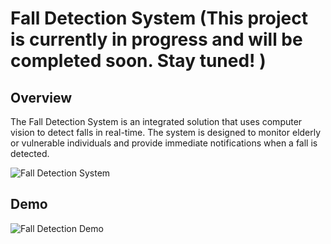 # Fall Detection System (This project is currently in progress and will be completed soon. Stay tuned! )

## Overview

The Fall Detection System is an integrated solution that uses computer vision to detect falls in real-time. The system is designed to monitor elderly or vulnerable individuals and provide immediate notifications when a fall is detected.

![Fall Detection System](https://placehold.co/800x400?text=Fall+Detection+System)

## Demo

![Fall Detection Demo](/images/fall_detection_demo.gif)





